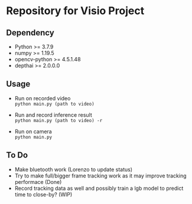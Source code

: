 # Repository for Visio Project

## Dependency

* Python >= 3.7.9
* numpy >= 1.19.5
* opencv-python >= 4.5.1.48
* depthai >= 2.0.0.0

## Usage

- Run on recorded video  
`
python main.py (path to video)
`  

- Run and record inference result  
`
python main.py (path to video) -r
`  

- Run on camera  
`
python main.py
`

## To Do
- Make bluetooth work (Lorenzo to update status)
- Try to make full/bigger frame tracking work as it may improve tracking performace (Done)
- Record tracking data as well and possibly train a lgb model to predict time to close-by? (WIP)
